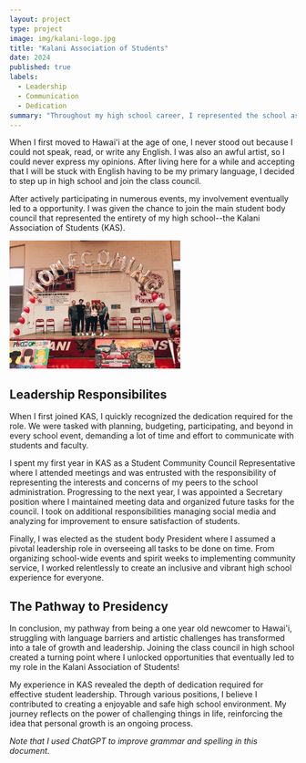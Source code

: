 ```yaml
---
layout: project
type: project
image: img/kalani-logo.jpg
title: "Kalani Association of Students"
date: 2024
published: true
labels:
  - Leadership
  - Communication
  - Dedication
summary: "Throughout my high school career, I represented the school as the student body president."
---
```


When I first moved to Hawai'i at the age of one, I never stood out because I could not speak, read, or write any English. I was also an awful artist, so I could never express my opinions. After living here for a while and accepting that I will be stuck with English having to be my primary language, I decided to step up in high school and join the class council. 

After actively participating in numerous events, my involvement eventually led to a opportunity. I was given the chance to join the main student body council that represented the entirety of my high school--the Kalani Association of Students (KAS).

<div class="text-center p-4">
  <img width="300px" src="../img/homecoming.JPG" class="img-thumbnail" >
</div>

## Leadership Responsibilites

When I first joined KAS, I quickly recognized the dedication required for the role. We were tasked with planning, budgeting, participating, and beyond in every school event, demanding a lot of time and effort to communicate with students and faculty. 

I spent my first year in KAS as a Student Community Council Representative where I attended meetings and was entrusted with the responsibility of representing the interests and concerns of my peers to the school administration. Progressing to the next year, I was appointed a Secretary position where I maintained meeting data and organized future tasks for the council. I took on additional responsibilities managing social media and analyzing for improvement to ensure satisfaction of students. 

Finally, I was elected as the student body President where I assumed a pivotal leadership role in overseeing all tasks to be done on time. From organizing school-wide events and spirit weeks to implementing community service, I worked relentlessly to create an inclusive and vibrant high school experience for everyone. 

## The Pathway to Presidency

In conclusion, my pathway from being a one year old newcomer to Hawai'i, struggling with language barriers and artistic challenges has transformed into a tale of growth and leadership. Joining the class council in high school created a turning point where I unlocked opportunities that eventually led to my role in the Kalani Association of Students!

My experience in KAS revealed the depth of dedication required for effective student leadership. Through various positions, I believe I contributed to creating a enjoyable and safe high school environment. My journey reflects on the power of challenging things in life, reinforcing the idea that personal growth is an ongoing process.


*Note that I used ChatGPT to improve grammar and spelling in this document.*
